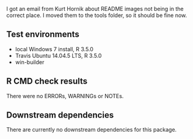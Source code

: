 I got an email from Kurt Hornik about README images not being in the correct place.
I moved them to the tools folder, so it should be fine now.

## Test environments
* local Windows 7 install, R 3.5.0
* Travis Ubuntu 14.04.5 LTS, R 3.5.0
* win-builder

## R CMD check results
There were no ERRORs, WARNINGs or NOTEs.

## Downstream dependencies
There are currently no downstream dependencies for this package.
